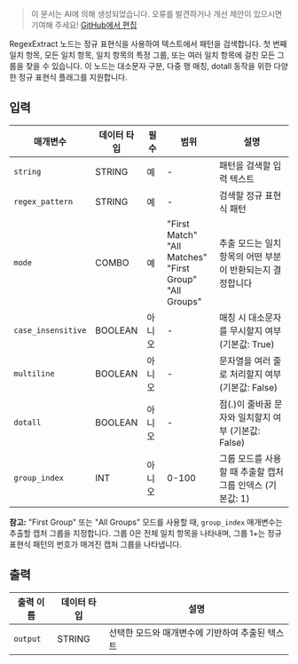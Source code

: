 > 이 문서는 AI에 의해 생성되었습니다. 오류를 발견하거나 개선 제안이 있으시면 기여해 주세요! [GitHub에서 편집](https://github.com/Comfy-Org/embedded-docs/blob/main/comfyui_embedded_docs/docs/RegexExtract/ko.md)

RegexExtract 노드는 정규 표현식을 사용하여 텍스트에서 패턴을 검색합니다. 첫 번째 일치 항목, 모든 일치 항목, 일치 항목의 특정 그룹, 또는 여러 일치 항목에 걸친 모든 그룹을 찾을 수 있습니다. 이 노드는 대소문자 구분, 다중 행 매칭, dotall 동작을 위한 다양한 정규 표현식 플래그를 지원합니다.

## 입력

| 매개변수 | 데이터 타입 | 필수 | 범위 | 설명 |
|-----------|-----------|----------|-------|-------------|
| `string` | STRING | 예 | - | 패턴을 검색할 입력 텍스트 |
| `regex_pattern` | STRING | 예 | - | 검색할 정규 표현식 패턴 |
| `mode` | COMBO | 예 | "First Match"<br>"All Matches"<br>"First Group"<br>"All Groups" | 추출 모드는 일치 항목의 어떤 부분이 반환되는지 결정합니다 |
| `case_insensitive` | BOOLEAN | 아니오 | - | 매칭 시 대소문자를 무시할지 여부 (기본값: True) |
| `multiline` | BOOLEAN | 아니오 | - | 문자열을 여러 줄로 처리할지 여부 (기본값: False) |
| `dotall` | BOOLEAN | 아니오 | - | 점(.)이 줄바꿈 문자와 일치할지 여부 (기본값: False) |
| `group_index` | INT | 아니오 | 0-100 | 그룹 모드를 사용할 때 추출할 캡처 그룹 인덱스 (기본값: 1) |

**참고:** "First Group" 또는 "All Groups" 모드를 사용할 때, `group_index` 매개변수는 추출할 캡처 그룹을 지정합니다. 그룹 0은 전체 일치 항목을 나타내며, 그룹 1+는 정규 표현식 패턴의 번호가 매겨진 캡처 그룹을 나타냅니다.

## 출력

| 출력 이름 | 데이터 타입 | 설명 |
|-------------|-----------|-------------|
| `output` | STRING | 선택한 모드와 매개변수에 기반하여 추출된 텍스트 |

